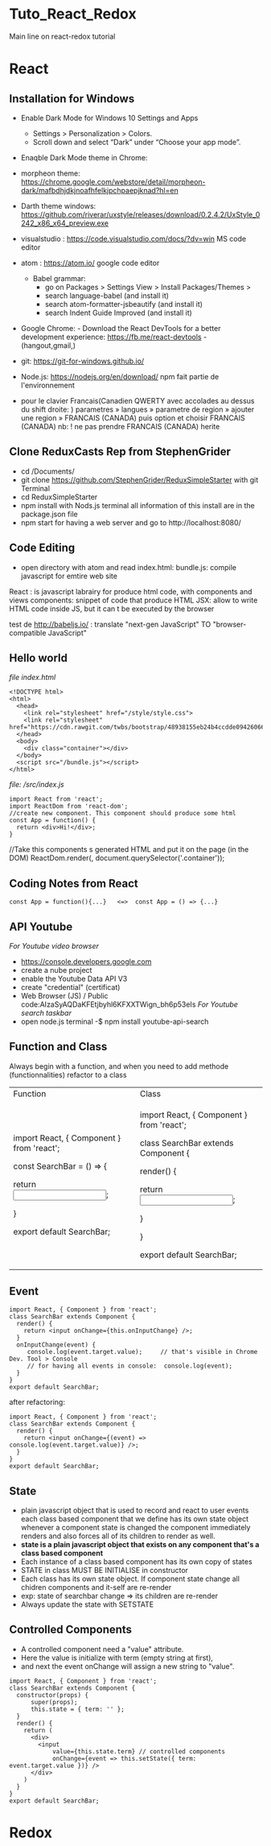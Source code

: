 # Tuto_React_Redox
Main line on react-redox tutorial

# React

## Installation for Windows

- Enable Dark Mode for Windows 10 Settings and Apps
  - Settings > Personalization > Colors. 
  - Scroll down and select “Dark” under “Choose your app mode”.
 - Enaqble Dark Mode theme in Chrome:
  - morpheon theme: https://chrome.google.com/webstore/detail/morpheon-dark/mafbdhjdkjnoafhfelkjpchpaepjknad?hl=en
 - Darth theme windows: https://github.com/riverar/uxstyle/releases/download/0.2.4.2/UxStyle_0242_x86_x64_preview.exe

- visualstudio : https://code.visualstudio.com/docs/?dv=win  MS code editor
- atom : https://atom.io/     google code editor
  - Babel grammar: 
      - go on Packages > Settings View > Install Packages/Themes >
      - search language-babel (and install it)
      - search atom-formatter-jsbeautify (and install it)
      - search Indent Guide Improved (and install it)
- Google Chrome:
      - Download the React DevTools for a better development experience: https://fb.me/react-devtools
      - (hangout,gmail,)
- git: https://git-for-windows.github.io/
- Node.js: https://nodejs.org/en/download/   npm fait partie de l'environnement
- pour le clavier Francais(Canadien QWERTY avec accolades au dessus du shift droite: )
parametres » langues  »  parametre de region 
» ajouter une region » FRANCAIS (CANADA) puis option et choisir  FRANCAIS (CANADA) 
                                           nb: ! ne pas prendre  FRANCAIS (CANADA) herite
## Clone ReduxCasts Rep from StephenGrider

- cd /Documents/
- git clone https://github.com/StephenGrider/ReduxSimpleStarter    with git Terminal
- cd ReduxSimpleStarter
- npm install     with Nods.js terminal
  all information of this install are in the package.json file
- npm start   for having a web server
and go to http://localhost:8080/

## Code Editing

- open directory with atom and read index.html:
    bundle.js: compile javascript for emtire web site

React : is javascript labrairy for produce html code, with components and views
components: snippet of code that produce HTML
JSX: allow to write HTML code inside JS, but it can t be executed by the browser

test de http://babeljs.io/ : translate "next-gen JavaScript"  TO  "browser-compatible JavaScript"

## Hello world
<i>file index.html</i>
```
<!DOCTYPE html>
<html>
  <head>
    <link rel="stylesheet" href="/style/style.css">
    <link rel="stylesheet" href="https://cdn.rawgit.com/twbs/bootstrap/48938155eb24b4ccdde09426066869504c6dab3c/dist/css/bootstrap.min.css">
  </head>
  <body>
    <div class="container"></div>
  </body>
  <script src="/bundle.js"></script>
</html>
```
<i>file: /src/index.js</i>
```
import React from 'react';
import ReactDom from 'react-dom';
//create new component. This component should produce some html
const App = function() {
  return <div>Hi!</div>;
}
```
//Take this components s generated HTML and put it on the page (in the DOM)
ReactDom.render(<App />, document.querySelector('.container'));

## Coding Notes from React
```
const App = function(){...}   <=>  const App = () => {...}
```
## API Youtube
<i>For Youtube video browser</i>
- https://console.developers.google.com
- create a nube project
- enable the  Youtube Data API V3
- create "credential" (certificat)
- Web Browser (JS)   / Public    code:AIzaSyAQDaKFEtjbyhl6KFXXTWign_bh6p53eIs
<i>For Youtube search taskbar</i>
- open node.js terminal
-$ npm install youtube-api-search

## Function and Class
Always begin with a function, and when you need to add methode (functionnalities) refactor to a class
<table>
  <tr>
    <td>Function<td>
    <td>Class<td>
  <tr>
  <tr>
    <td>
      <p>import React, { Component } from 'react';</p>
      <p>const SearchBar = () => {</p>
      <p>    return <input />;</p>
      <p>}</p>
      <p>export default SearchBar;</p>
    <td>
    <td>
      <p>import React, { Component } from 'react';</p>
      <p>class SearchBar extends Component {</p>
      <p>  render() {</p>
      <p>    return <input />;</p>
      <p>  }</p>
      <p>}</p>
      <p>export default SearchBar;</p>
    <td>
  <tr>
</table>

## Event
```
import React, { Component } from 'react';
class SearchBar extends Component {
  render() {
    return <input onChange={this.onInputChange} />;
  }
  onInputChange(event) {
     console.log(event.target.value);     // that's visible in Chrome Dev. Tool > Console
     // for having all events in console:  console.log(event);
  }
}
export default SearchBar;
```
after refactoring:
```
import React, { Component } from 'react';
class SearchBar extends Component {
  render() {
    return <input onChange={(event) => console.log(event.target.value)} />;
  }
}
export default SearchBar;
```
## State
- plain javascript object that is used to record and react to user events each class based component that we define has its own state object whenever a component state is changed the component immediately renders and also forces all of its children to render as well.
- <b>state is a plain javascript object that exists on any component that's a class based component</b>
- Each instance of a class based component has its own copy of states
- STATE in class MUST BE INITIALISE in constructor
- Each class has its own state object. If component state change all chidren components and it-self are re-render
- exp: state of searchbar change => its children are re-render
- Always update the state with SETSTATE

## Controlled Components

- A controlled component need a "value" attribute. 
- Here the value is initialize with term (empty string at first), 
- and next the event onChange will assign a new string to "value".

```
import React, { Component } from 'react';
class SearchBar extends Component {
  constructor(props) {
      super(props);
      this.state = { term: '' };
  }
  render() {
    return (
      <div>
        <input
            value={this.state.term} // controlled components
            onChange={event => this.setState({ term: event.target.value })} />
      </div>
    )
  }
}
export default SearchBar;
```

# Redox










